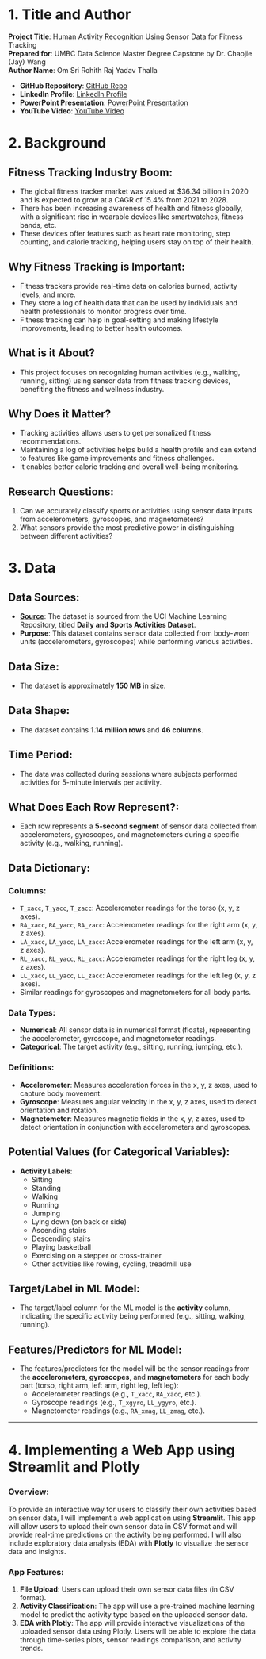 # 1. Title and Author
**Project Title**: Human Activity Recognition Using Sensor Data for Fitness Tracking  
**Prepared for**: UMBC Data Science Master Degree Capstone by Dr. Chaojie (Jay) Wang  
**Author Name**: Om Sri Rohith Raj Yadav Thalla  

- **GitHub Repository**: [GitHub Repo](https://github.com/rohith-thalla/UMBC-DATA606-Capstone)  
- **LinkedIn Profile**: [LinkedIn Profile](https://www.linkedin.com/in/rohithrajthalla/)  
- **PowerPoint Presentation**: [PowerPoint Presentation](#)  
- **YouTube Video**: [YouTube Video](#)  



# 2. Background

## Fitness Tracking Industry Boom:
- The global fitness tracker market was valued at $36.34 billion in 2020 and is expected to grow at a CAGR of 15.4% from 2021 to 2028.
- There has been increasing awareness of health and fitness globally, with a significant rise in wearable devices like smartwatches, fitness bands, etc.
- These devices offer features such as heart rate monitoring, step counting, and calorie tracking, helping users stay on top of their health.

## Why Fitness Tracking is Important:
- Fitness trackers provide real-time data on calories burned, activity levels, and more.
- They store a log of health data that can be used by individuals and health professionals to monitor progress over time.
- Fitness tracking can help in goal-setting and making lifestyle improvements, leading to better health outcomes.

## What is it About?
- This project focuses on recognizing human activities (e.g., walking, running, sitting) using sensor data from fitness tracking devices, benefiting the fitness and wellness industry.

## Why Does it Matter?
- Tracking activities allows users to get personalized fitness recommendations.
- Maintaining a log of activities helps build a health profile and can extend to features like game improvements and fitness challenges.
- It enables better calorie tracking and overall well-being monitoring.

## Research Questions:
1. Can we accurately classify sports or activities using sensor data inputs from accelerometers, gyroscopes, and magnetometers?
2. What sensors provide the most predictive power in distinguishing between different activities?



# 3. Data

## Data Sources:
- **[Source](https://archive.ics.uci.edu/dataset/256/daily+and+sports+activities)**: The dataset is sourced from the UCI Machine Learning Repository, titled **Daily and Sports Activities Dataset**.
- **Purpose**: This dataset contains sensor data collected from body-worn units (accelerometers, gyroscopes) while performing various activities.

## Data Size:
- The dataset is approximately **150 MB** in size.

## Data Shape:
- The dataset contains **1.14 million rows** and **46 columns**.

## Time Period:
- The data was collected during sessions where subjects performed activities for 5-minute intervals per activity.

## What Does Each Row Represent?:
- Each row represents a **5-second segment** of sensor data collected from accelerometers, gyroscopes, and magnetometers during a specific activity (e.g., walking, running).

## Data Dictionary:
### Columns:
- `T_xacc`, `T_yacc`, `T_zacc`: Accelerometer readings for the torso (x, y, z axes).
- `RA_xacc`, `RA_yacc`, `RA_zacc`: Accelerometer readings for the right arm (x, y, z axes).
- `LA_xacc`, `LA_yacc`, `LA_zacc`: Accelerometer readings for the left arm (x, y, z axes).
- `RL_xacc`, `RL_yacc`, `RL_zacc`: Accelerometer readings for the right leg (x, y, z axes).
- `LL_xacc`, `LL_yacc`, `LL_zacc`: Accelerometer readings for the left leg (x, y, z axes).
- Similar readings for gyroscopes and magnetometers for all body parts.

### Data Types:
- **Numerical**: All sensor data is in numerical format (floats), representing the accelerometer, gyroscope, and magnetometer readings.
- **Categorical**: The target activity (e.g., sitting, running, jumping, etc.).

### Definitions:
- **Accelerometer**: Measures acceleration forces in the x, y, z axes, used to capture body movement.
- **Gyroscope**: Measures angular velocity in the x, y, z axes, used to detect orientation and rotation.
- **Magnetometer**: Measures magnetic fields in the x, y, z axes, used to detect orientation in conjunction with accelerometers and gyroscopes.

## Potential Values (for Categorical Variables):
- **Activity Labels**:
  - Sitting
  - Standing
  - Walking
  - Running
  - Jumping
  - Lying down (on back or side)
  - Ascending stairs
  - Descending stairs
  - Playing basketball
  - Exercising on a stepper or cross-trainer
  - Other activities like rowing, cycling, treadmill use

## Target/Label in ML Model:
- The target/label column for the ML model is the **activity** column, indicating the specific activity being performed (e.g., sitting, walking, running).

## Features/Predictors for ML Model:
- The features/predictors for the model will be the sensor readings from the **accelerometers**, **gyroscopes**, and **magnetometers** for each body part (torso, right arm, left arm, right leg, left leg):
  - Accelerometer readings (e.g., `T_xacc`, `RA_xacc`, etc.).
  - Gyroscope readings (e.g., `T_xgyro`, `LL_ygyro`, etc.).
  - Magnetometer readings (e.g., `RA_xmag`, `LL_zmag`, etc.).
  
---

# 4. Implementing a Web App using Streamlit and Plotly

### Overview:
To provide an interactive way for users to classify their own activities based on sensor data, I will implement a web application using **Streamlit**. This app will allow users to upload their own sensor data in CSV format and will provide real-time predictions on the activity being performed. I will also include exploratory data analysis (EDA) with **Plotly** to visualize the sensor data and insights.

### App Features:
1. **File Upload**: Users can upload their own sensor data files (in CSV format).
2. **Activity Classification**: The app will use a pre-trained machine learning model to predict the activity type based on the uploaded sensor data.
3. **EDA with Plotly**: The app will provide interactive visualizations of the uploaded sensor data using Plotly. Users will be able to explore the data through time-series plots, sensor readings comparison, and activity trends.



